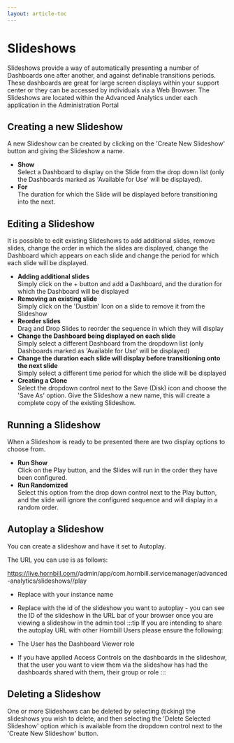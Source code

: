 ```yaml
---
layout: article-toc
---
```

# Slideshows
Slideshows provide a way of automatically presenting a number of Dashboards one after another, and against definable transitions periods. These dashboards are great for large screen displays within your support center or they can be accessed by individuals via a Web Browser. The Slideshows are located within the Advanced Analytics under each application in the Administration Portal

## Creating a new Slideshow
A new Slideshow can be created by clicking on the 'Create New Slideshow' button and giving the Slideshow a name.

* **Show**<br>Select a Dashboard to display on the Slide from the drop down list (only the Dashboards marked as 'Available for Use' will be displayed).
* **For**<br>The duration for which the Slide will be displayed before transitioning into the next.

## Editing a Slideshow
It is possible to edit existing Slideshows to add additional slides, remove slides, change the order in which the slides are displayed, change the Dashboard which appears on each slide and change the period for which each slide will be displayed.
* **Adding additional slides**<br>Simply click on the + button and add a Dashboard, and the duration for which the Dashboard will be displayed
* **Removing an existing slide**<br>Simply click on the 'Dustbin' Icon on a slide to remove it from the Slideshow
* **Reorder slides**<br>Drag and Drop Slides to reorder the sequence in which they will display
* **Change the Dashboard being displayed on each slide**<br>Simply select a different Dashboard from the dropdown list (only Dashboards marked as 'Available for Use' will be displayed)
* **Change the duration each slide will display before transitioning onto the next slide**<br>Simply select a different time period for which the slide will be displayed
* **Creating a Clone**<br>Select the dropdown control next to the Save (Disk) icon and choose the 'Save As' option. Give the Slideshow a new name, this will create a complete copy of the existing Slideshow.

## Running a Slideshow
When a Slideshow is ready to be presented there are two display options to choose from.
* **Run Show**<br>Click on the Play button, and the Slides will run in the order they have been configured.
* **Run Randomized**<br>Select this option from the drop down control next to the Play button, and the slide will ignore the configured sequence and will display in a random order.

## Autoplay a Slideshow
You can create a slideshow and have it set to Autoplay.

The URL you can use is as follows:

https://live.hornbill.com/<INSTANCENAME>/admin/app/com.hornbill.servicemanager/advanced-analytics/slideshows/<SLIDESHOWID>/play

* Replace <INSTANCENAME> with your instance name
* Replace <SLIDESHOWID> with the id of the slideshow you want to autoplay - you can see the ID of the slideshow in the URL bar of your browser once you are viewing a slideshow in the admin tool
:::tip
If you are intending to share the autoplay URL with other Hornbill Users please ensure the following:

* The User has the Dashboard Viewer role
* If you have applied Access Controls on the dashboards in the slideshow, that the user you want to view them via the slideshow has had the dashboards shared with them, their group or role
:::

## Deleting a Slideshow
One or more Slideshows can be deleted by selecting (ticking) the slideshows you wish to delete, and then selecting the 'Delete Selected Slideshow' option which is available from the dropdown control next to the 'Create New Slideshow' button.

<!-- https://wiki.hornbill.com/index.php?title=Slideshows -->